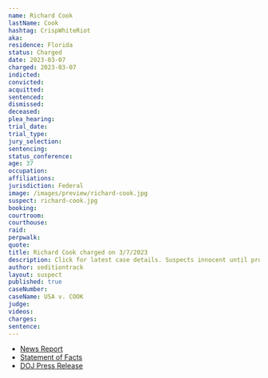 ```yaml
---
name: Richard Cook
lastName: Cook
hashtag: CrispWhiteRiot
aka:
residence: Florida
status: Charged
date: 2023-03-07
charged: 2023-03-07
indicted:
convicted:
acquitted:
sentenced:
dismissed:
deceased:
plea_hearing:
trial_date:
trial_type:
jury_selection:
sentencing:
status_conference:
age: 37
occupation:
affiliations:
jurisdiction: Federal
image: /images/preview/richard-cook.jpg
suspect: richard-cook.jpg
booking:
courtroom:
courthouse:
raid:
perpwalk:
quote:
title: Richard Cook charged on 3/7/2023
description: Click for latest case details. Suspects innocent until proven guilty.
author: seditiontrack
layout: suspect
published: true
caseNumber: 
caseName: USA v. COOK
judge:
videos:
charges:
sentence:
---
```

- [News Report](https://bocanewsnow.com/2023/03/09/boca-raton-man-arrested-for-january-6th-capitol-breach/)
- [Statement of Facts](https://storage.courtlistener.com/recap/gov.uscourts.dcd.252880/gov.uscourts.dcd.252880.1.1.pdf)
- [DOJ Press Release](https://www.justice.gov/usao-dc/pr/florida-man-arrested-actions-lower-west-terrace-during-jan-6-capitol-breach)
